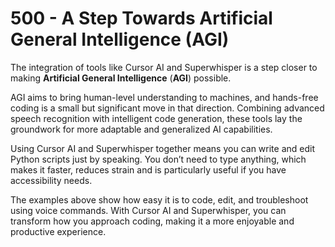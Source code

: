 # 500 - A Step Towards Artificial General Intelligence (AGI)

The integration of tools like Cursor AI and Superwhisper is a step closer to making **Artificial General Intelligence** (**AGI**) possible. 

AGI aims to bring human-level understanding to machines, and hands-free coding is a small but significant move in that direction. Combining advanced speech recognition with intelligent code generation, these tools lay the groundwork for more adaptable and generalized AI capabilities.

Using Cursor AI and Superwhisper together means you can write and edit Python scripts just by speaking. You don’t need to type anything, which makes it faster, reduces strain and is particularly useful if you have accessibility needs.

The examples above show how easy it is to code, edit, and troubleshoot using voice commands. With Cursor AI and Superwhisper, you can transform how you approach coding, making it a more enjoyable and productive experience.
